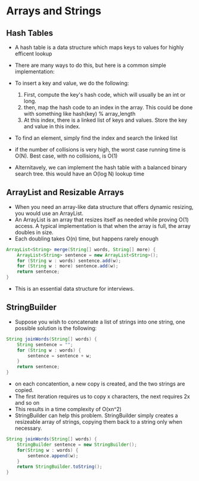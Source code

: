 # Arrays and Strings

## Hash Tables
* A hash table is a data structure which maps keys to values for highly efficent lookup
* There are many ways to do this, but here is a common simple implementation:
* To insert a key and value, we do the following:
    1. First, compute the key's hash code, which will usually be an int or long.
    2. then, map the hash code to an index in the array. This could be done with something like hash(key) % array_length
    3. At this index, there is a linked list of keys and values. Store the key and value in this index. 

* To find an element, simply find the index and search the linked list
* if the number of collisions is very high, the worst case running time is O(N). Best case, with no collisions, is O(1)
* Alternitavely, we can implement the hash table with a balanced binary search tree. this would have an O(log N) lookup time

## ArrayList and Resizable Arrays
* When you need an array-like data structure that offers dynamic resizing, you would use an ArrayList.
* An ArrayList is an array that resizes itself as needed while proving O(1) access. A typical implementation is that when the array is full, the array doubles in size.
* Each doubling takes O(n) time, but happens rarely enough

```Java
ArrayList<String> merge(String[] words, String[] more) {
    ArrayList<String> sentence = new ArrayList<String>();
    for (String w : words) sentence.add(w);
    for (String w : more) sentence.add(w);
    return sentence;
}
```

* This is an essential data structure for interviews.

## StringBuilder
* Suppose you wish to concatenate a list of strings into one string, one possible solution is the following:

```Java
String joinWords(String[] words) {
    String sentence = "";
    for (String w : words) {
        sentence = sentence + w;
    }
    return sentence;
}
```

* on each concatention, a new copy is created, and the two strings are copied.
* The first iteration requires us to copy x characters, the next requires 2x and so on
* This results in a time complexity of O(xn^2)
* StringBuilder can help this problem. StringBuilder simply creates a resizeable array of strings, copying them back to a string only when necessary.

```Java
String joinWords(String[] words) {
    StringBuilder sentence = new StringBuilder();
    for(String w : words) {
        sentence.append(w);
    }
    return StringBuilder.toString();
}
```
